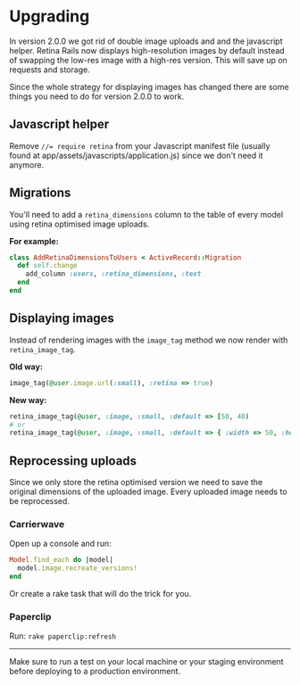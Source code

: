 # Upgrading

In version 2.0.0 we got rid of double image uploads and and the javascript helper. Retina Rails now displays high-resolution images by default instead of swapping the low-res image with a high-res version. This will save up on requests and storage.

Since the whole strategy for displaying images has changed there are some things you need to do for version 2.0.0 to work.

## Javascript helper

Remove `//= require retina` from your Javascript manifest file (usually found at app/assets/javascripts/application.js) since we don't need it anymore.

## Migrations

You'll need to add a `retina_dimensions` column to the table of every model using retina optimised image uploads.

**For example:**
```ruby
class AddRetinaDimensionsToUsers < ActiveRecord::Migration
  def self.change
    add_column :users, :retina_dimensions, :text
  end
end
```

## Displaying images

Instead of rendering images with the `image_tag` method we now render with `retina_image_tag`.

**Old way:**
```ruby
image_tag(@user.image.url(:small), :retina => true)
```

**New way:**
```ruby
retina_image_tag(@user, :image, :small, :default => [50, 40)
# or
retina_image_tag(@user, :image, :small, :default => { :width => 50, :height => 40 })
```

## Reprocessing uploads

Since we only store the retina optimised version we need to save the original dimensions of the uploaded image. Every uploaded image needs to be reprocessed.

### Carrierwave

Open up a console and run:
```ruby
Model.find_each do |model|
  model.image.recreate_versions!
end
```
Or create a rake task that will do the trick for you.

### Paperclip

Run: `rake paperclip:refresh`

---

Make sure to run a test on your local machine or your staging environment before deploying to a production environment.
